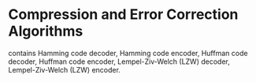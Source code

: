 # Compression and Error Correction Algorithms

contains  Hamming code decoder, Hamming code encoder, Huffman code decoder, Huffman code encoder, Lempel-Ziv-Welch (LZW) decoder, Lempel-Ziv-Welch (LZW) encoder.
